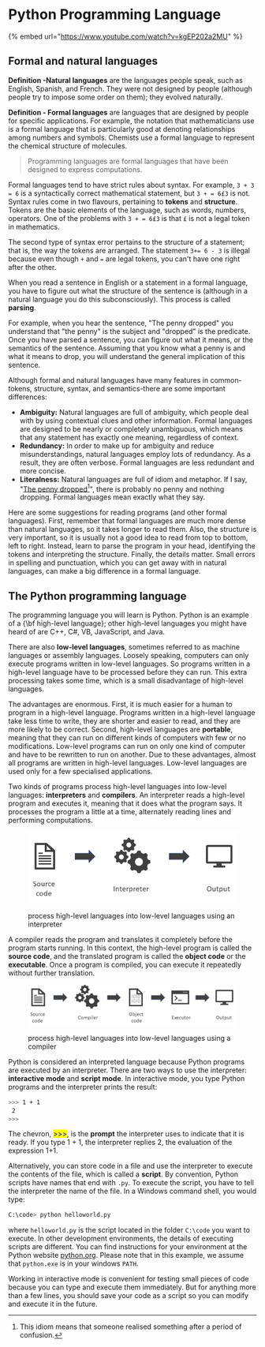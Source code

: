 # Python Programming Language

{% embed url="https://www.youtube.com/watch?v=kgEP202a2MU" %}

## Formal and natural languages

**Definition -Natural languages** are the languages people speak, such as English, Spanish, and French. They were not designed by people (although people try to impose some order on them); they evolved naturally.

**Definition - Formal languages** are languages that are designed by people for specific applications. For example, the notation that mathematicians use is a formal language that is particularly good at denoting relationships among numbers and symbols. Chemists use a formal language to represent the chemical structure of molecules.

> Programming languages are formal languages that have been designed to express computations.

Formal languages tend to have strict rules about syntax. For example, `3 + 3 = 6` is a syntactically correct mathematical statement, but `3 + = 6£3` is not. Syntax rules come in two flavours, pertaining to **tokens** and **structure**. Tokens are the basic elements of the language, such as words, numbers, operators. One of the problems with `3 + = 6£3` is that `£` is not a legal token in mathematics.

The second type of syntax error pertains to the structure of a statement; that is, the way the tokens are arranged. The statement `3+= 6 - 3` is illegal because even though `+` and `=` are legal tokens, you can't have one right after the other.

When you read a sentence in English or a statement in a formal language, you have to figure out what the structure of the sentence is (although in a natural language you do this subconsciously). This process is called **parsing**.

For example, when you hear the sentence, "The penny dropped" you understand that "the penny" is the subject and "dropped" is the predicate. Once you have parsed a sentence, you can figure out what it means, or the semantics of the sentence. Assuming that you know what a penny is and what it means to drop, you will understand the general implication of this sentence.

Although formal and natural languages have many features in common-tokens, structure, syntax, and semantics-there are some important differences:

* **Ambiguity:** Natural languages are full of ambiguity, which people deal with by using contextual clues and other information. Formal languages are designed to be nearly or completely unambiguous, which means that any statement has exactly one meaning, regardless of context.
* **Redundancy:** In order to make up for ambiguity and reduce misunderstandings, natural languages employ lots of redundancy. As a result, they are often verbose. Formal languages are less redundant and more concise.
* **Literalness:** Natural languages are full of idiom and metaphor. If I say, "[The penny dropped](#user-content-fn-1)[^1]", there is probably no penny and nothing dropping. Formal languages mean exactly what they say.

Here are some suggestions for reading programs (and other formal languages). First, remember that formal languages are much more dense than natural languages, so it takes longer to read them. Also, the structure is very important, so it is usually not a good idea to read from top to bottom, left to right. Instead, learn to parse the program in your head, identifying the tokens and interpreting the structure. Finally, the details matter. Small errors in spelling and punctuation, which you can get away with in natural languages, can make a big difference in a formal language.

## The Python programming language

The programming language you will learn is Python. Python is an example of a {\bf high-level language}; other high-level languages you might have heard of are C++, C#, VB, JavaScript, and Java.

There are also **low-level languages**, sometimes referred to as machine languages or assembly languages. Loosely speaking, computers can only execute programs written in low-level languages. So programs written in a high-level language have to be processed before they can run. This extra processing takes some time, which is a small disadvantage of high-level languages.

The advantages are enormous. First, it is much easier for a human to program in a high-level language. Programs written in a high-level language take less time to write, they are shorter and easier to read, and they are more likely to be correct. Second, high-level languages are **portable**, meaning that they can run on different kinds of computers with few or no modifications. Low-level programs can run on only one kind of computer and have to be rewritten to run on another. Due to these advantages, almost all programs are written in high-level languages. Low-level languages are used only for a few specialised applications.

Two kinds of programs process high-level languages into low-level languages: **interpreters** and **compilers**. An interpreter reads a high-level program and executes it, meaning that it does what the program says. It processes the program a little at a time, alternately reading lines and performing computations.

<figure><img src="../.gitbook/assets/interpreter.png" alt="" width="475"><figcaption><p>process high-level languages into low-level languages using an interpreter</p></figcaption></figure>

A compiler reads the program and translates it completely before the program starts running. In this context, the high-level program is called the **source code**, and the translated program is called the **object code** or the **executable**. Once a program is compiled, you can execute it repeatedly without further translation.

<figure><img src="../.gitbook/assets/compiler.png" alt="" width="563"><figcaption><p>process high-level languages into low-level languages using a compiler</p></figcaption></figure>

Python is considered an interpreted language because Python programs are executed by an interpreter. There are two ways to use the interpreter: **interactive mode** and **script mode**. In interactive mode, you type Python programs and the interpreter prints the result:

```bash
>>> 1 + 1
 2
>>>
```

The chevron, <mark style="color:blue;">>>></mark>, is the **prompt** the interpreter uses to indicate that it is ready. If you type 1 + 1, the interpreter replies 2, the evaluation of the expression 1+1.

Alternatively, you can store code in a file and use the interpreter to execute the contents of the file, which is called a **script**. By convention, Python scripts have names that end with `.py`. To execute the script, you have to tell the interpreter the name of the file. In a Windows command shell, you would type:

```bash
C:\code> python helloworld.py
```

where `helloworld.py` is the script located in the folder `C:\code` you want to execute. In other development environments, the details of executing scripts are different. You can find instructions for your environment at the Python website [python.org](https://www.python.org). Please note that in this example, we assume that `python.exe` is in your windows `PATH`.

Working in interactive mode is convenient for testing small pieces of code because you can type and execute them immediately. But for anything more than a few lines, you should save your code as a script so you can modify and execute it in the future.

[^1]: This idiom means that someone realised something after a period of confusion.
